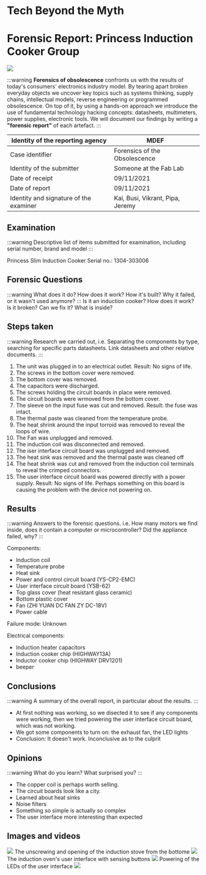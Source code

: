 
# Tech Beyond the Myth

Forensic Report: Princess Induction Cooker Group 
===============


![](https://i.imgur.com/nbSAG6S.png)


:::warning
**Forensics of obsolescence** confronts us with the results of today's consumers' electronics industry model. By tearing apart broken everyday objects we uncover key topics such as systems thinking, supply chains, intellectual models, reverse engineering or programmed obsolescence. On top of it, by using a hands-on approach we introduce the use of fundamental technology hacking concepts: datasheets, multimeters, power supplies, electronic tools. We will document our findings by writing a **"forensic report"** of each artefact. 
:::


| Identity of the reporting agency       | MDEF                           |
|----------------------------------------|--------------------------------|
| Case identifier                        | Forensics of the Obsolescence  |
| Identity of the submitter              | Someone at the Fab Lab         |
| Date of receipt                        | 09/11/2021                     |
| Date of report                         | 09/11/2021                     |
| Identity and signature of the examiner | Kai, Busi, Vikrant, Pipa, Jeremy                     |
 

## Examination 

:::warning
Descriptive list of items submitted for examination, including serial number, brand and model
:::

Princess 
Slim Induction Cooker
Serial no.: 1304-303006


## Forensic Questions
:::warning
What does it do? How does it work? How it's built? Why it failed, or it wasn't used anymore?
:::
Is it an induction cooker? How does it work? Is it broken? Can we fix it? What is inside?

## Steps taken
:::warning
Research we carried out, i.e. Separating the components by type, searching for specific parts datasheets. Link datasheets and other relative documents.
:::
1. The unit was plugged in to an electrical outlet. Result: No signs of life.
2. The screws in the bottom cover were removed.
3. The bottom cover was removed.
4. The capacitors were discharged.
5. The screws holding the circuit boards in place were removed.
6. The circuit boards were wrmoved from the bottom cover.
7. The sleeve on the input fuse was cut and removed. Result: the fuse was intact.
8. The thermal paste was cleaned from the temperature probe.
9. The heat shrink around the input torroid was removed to reveal the loops of wire.
10. The Fan was unplugged and removed.
11. The induction coil was disconnected and removed.
12. The iser interface circuit board was unplugged and removed.
13. The heat sink was removed and the thermal paste was cleaned off
14. The heat shrink was cut and removed from the induction coil terminals to reveal the crimped connectors.
15. The user interface circuit board was powered directly with a power supply. Result: No signs of life. Perhaps something on this board is causing the problem with the device not powering on.

## Results
:::warning
Answers to the forensic questions. i.e. How many motors we find inside, does it contain a computer or microcontroller? Did the appliance failed, why?
:::

Components:
- Induction coil
- Temperature probe
- Heat sink
- Power and control circuit board (YS-CP2-EMC)
- User interface circuit board (YSB-62)
- Top glass cover (heat resistant glass ceramic)
- Bottom plastic cover
- Fan (ZHI YUAN DC FAN ZY DC-18V)
- Power cable

Failure mode: Unknown

Electrical components:
- Induction heater capacitors
- Induction cooker chip (HIGHWAY13A)
- Inductor cooker chip (HIGHWAY DRV1201)
- beeper

## Conclusions
:::warning
A summary of the overall report, in particular about the results.
:::

- At first nothing was working, so we disected it to see if any components were working, then we tried powering the user interface circuit board, which was not working.
- We got some components to turn on: the exhaust fan, the LED lights
- Conclusion: It doesn't work. Inconclusive as to the culprit

## Opinions
:::warning
What do you learn? What surprised you? 
:::
- The copper coil is perhaps worth selling.
- The circuit boards look like a city.
- Learned about heat sinks
- Noise filters
- Something so simple is actually so complex
- The user interface more interesting than expected

## Images and videos



![](https://i.imgur.com/i6rjL1X.gif)
The unscrewing and opening of the induction stove from the bottome
![](https://i.imgur.com/eCHWEav.gif)
The induction oven's user interface with sensing buttons 
![](https://i.imgur.com/WXUuyJZ.gif)
Powering of the LEDs of the user interface
![](https://i.imgur.com/oX2rYgI.gif)















